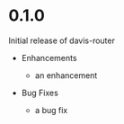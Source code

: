 # 0.1.0

Initial release of davis-router

* Enhancements
  * an enhancement

* Bug Fixes
  * a bug fix
